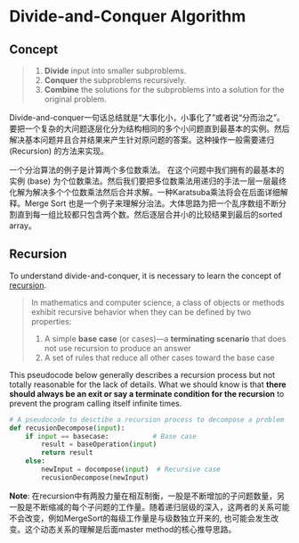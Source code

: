 # Divide-and-Conquer Algorithm 

## Concept

> 1. **Divide** input into smaller subproblems.
> 2. **Conquer** the subproblems recursively.
> 3. **Combine** the solutions for the subproblems into a solution for the original problem.

Divide-and-conquer一句话总结就是“大事化小，小事化了”或者说“分而治之”。 要把一个复杂的大问题逐层化分为结构相同的多个小问题直到最基本的实例。然后解决基本问题并且合并结果来产生针对原问题的答案。这种操作一般需要递归 (Recursion) 的方法来实现。 

一个分治算法的例子是计算两个多位数乘法。 在这个问题中我们拥有的最基本的实例 (base) 为个位数乘法。然后我们要把多位数乘法用递归的手法一层一层最终化解为解决多个个位数乘法然后合并求解。一种Karatsuba乘法将会在后面详细解释。Merge Sort 也是一个例子来理解分治法。大体思路为把一个乱序数组不断分割直到每一组比较都只包含两个数。然后逐层合并小的比较结果到最后的sorted array。 

## Recursion  

To understand divide-and-conquer, it is necessary to learn the concept of  [recursion](https://en.wikipedia.org/wiki/Recursion).

> In mathematics and computer science, a class of objects or methods exhibit recursive behavior when they can be defined by two properties: 
> 1. A simple **base case** (or cases)—a **terminating scenario** that does not use recursion to produce an answer
> 2. A set of rules that reduce all other cases toward the base case

This pseudocode below generally describes a recursion process but not totally reasonable for the lack of details. What we should know is that **there should always be an exit or say a terminate condition for the recursion** to prevent the program calling itself infinite times.  

```python
# A pseudocode to desctibe a recursion process to decompose a problem
def recusionDecompose(input):
    if input == basecase: 			# Base case
        result = baseOperation(input)
        return result
    else:
        newInput = docompose(input)  # Recursive case
        recusionDecompose(newInput)
```

 **Note**: 在recursion中有两股力量在相互制衡，一股是不断增加的子问题数量，另一股是不断缩减的每个子问题的工作量。随着递归层级的深入，这两者的关系可能不会改变，例如MergeSort的每级工作量是与级数独立开来的, 也可能会发生改变。这个动态关系的理解是后面master method的核心推导思路。

### 

